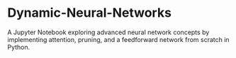 # Dynamic-Neural-Networks
A Jupyter Notebook exploring advanced neural network concepts by implementing attention, pruning, and a feedforward network from scratch in Python.
